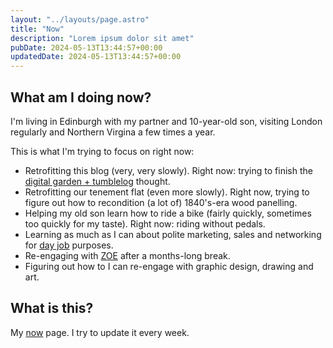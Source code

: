 ```yaml
---
layout: "../layouts/page.astro"
title: "Now"
description: "Lorem ipsum dolor sit amet"
pubDate: 2024-05-13T13:44:57+00:00
updatedDate: 2024-05-13T13:44:57+00:00
---
```


## What am I doing now?

I'm living in Edinburgh with my partner and 10-year-old son, visiting London regularly and Northern Virgina a few times a year.

This is what I'm trying to focus on right now:

- Retrofitting this blog (very, very slowly). Right now: trying to finish the [digital garden + tumblelog](https://anglepoised.com/notes/blogging-again/) thought.
- Retrofitting our tenement flat (even more slowly). Right now, trying to figure out how to recondition (a lot of) 1840's-era wood panelling.
- Helping my old son learn how to ride a bike (fairly quickly, sometimes too quickly for my taste). Right now: riding without pedals.
- Learning as much as I can about polite marketing, sales and networking for [day job](https://measured.co) purposes.
- Re-engaging with [ZOE](https://joinzoe.com/) after a months-long break.
- Figuring out how to I can re-engage with graphic design, drawing and art.

## What is this?

My [now](https://nownownow.com/about) page. I try to update it every week.
